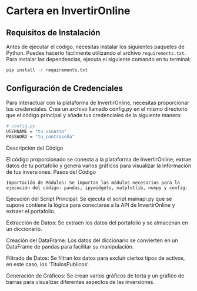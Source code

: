 # Cartera en InvertirOnline

## Requisitos de Instalación

Antes de ejecutar el código, necesitas instalar los siguientes paquetes de Python. Puedes hacerlo fácilmente utilizando el archivo `requirements.txt`. Para instalar las dependencias, ejecuta el siguiente comando en tu terminal:

```sh
pip install -r requirements.txt

```
## Configuración de Credenciales

Para interactuar con la plataforma de InvertirOnline, necesitas proporcionar tus credenciales. Crea un archivo llamado config.py en el mismo directorio que el código principal y añade tus credenciales de la siguiente manera:

```sh
# config.py
USERNAME = "tu_usuario"
PASSWORD = "tu_contraseña"
```

Descripción del Código

El código proporcionado se conecta a la plataforma de InvertirOnline, extrae datos de tu portafolio y genera varios gráficos para visualizar la información de tus inversiones.
Pasos del Código

    Importación de Módulos: Se importan los módulos necesarios para la ejecución del código: pandas, ipywidgets, matplotlib, numpy y config.

Ejecución del Script Principal: Se ejecuta el script mainapi.py que se supone contiene la lógica para conectarse a la API de InvertirOnline y extraer el portafolio.

Extracción de Datos: Se extraen los datos del portafolio y se almacenan en un diccionario.

Creación del DataFrame: Los datos del diccionario se convierten en un DataFrame de pandas para facilitar su manipulación.

Filtrado de Datos: Se filtran los datos para excluir ciertos tipos de activos, en este caso, los 'TitulosPublicos'.

Generación de Gráficos: Se crean varios gráficos de torta y un gráfico de barras para visualizar diferentes aspectos de las inversiones.
